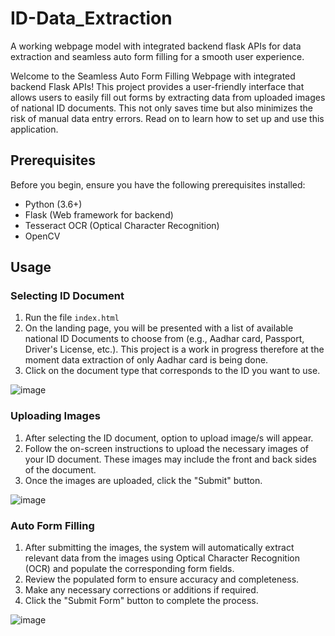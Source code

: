 # ID-Data_Extraction
A working webpage model with integrated backend flask APIs for data extraction and seamless auto form filling for a smooth user experience.

Welcome to the Seamless Auto Form Filling Webpage with integrated backend Flask APIs! This project provides a user-friendly interface that allows users to easily fill out forms by extracting data from uploaded images of national ID documents. This not only saves time but also minimizes the risk of manual data entry errors. Read on to learn how to set up and use this application.

## Prerequisites

Before you begin, ensure you have the following prerequisites installed:
- Python (3.6+)
- Flask (Web framework for backend)
- Tesseract OCR (Optical Character Recognition)
- OpenCV

## Usage

### Selecting ID Document
1. Run the file `index.html`
2. On the landing page, you will be presented with a list of available national ID Documents to choose from (e.g., Aadhar card, Passport, Driver's License, etc.). This project is a work in progress therefore at the moment data extraction of only Aadhar card is being done.
3. Click on the document type that corresponds to the ID you want to use.

![image](https://github.com/soham0912/ID-Data_Extraction/assets/59016312/ba2eb9d8-6ed7-4139-9766-a163bb248ff7)

### Uploading Images
1. After selecting the ID document, option to upload image/s will appear.
2. Follow the on-screen instructions to upload the necessary images of your ID document. These images may include the front and back sides of the document.
3. Once the images are uploaded, click the "Submit" button.

![image](https://github.com/soham0912/ID-Data_Extraction/assets/59016312/8afcfbc1-88ff-4b0c-9b18-018b9c6a1934)

### Auto Form Filling
1. After submitting the images, the system will automatically extract relevant data from the images using Optical Character Recognition (OCR) and populate the corresponding form fields.
2. Review the populated form to ensure accuracy and completeness.
3. Make any necessary corrections or additions if required.
4. Click the "Submit Form" button to complete the process.

![image](https://github.com/soham0912/ID-Data_Extraction/assets/59016312/3288662e-d08a-47c5-a7c0-596331320a1a)



